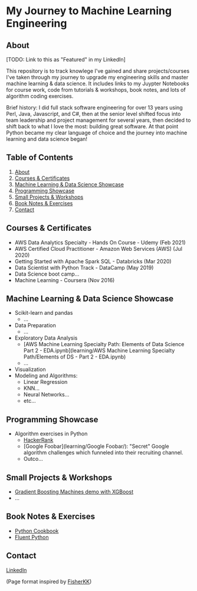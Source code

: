 # My Journey to Machine Learning Engineering

## About
\[TODO: Link to this as "Featured" in my LinkedIn]

This repository is to track knowlege I've gained and share projects/courses I've taken through my journey to upgrade my engineering skills and master machine learning & data science.  It includes links to my Juypter Notebooks for course work, code from tutorials & workshops, book notes, and lots of algorithm coding exercises.

Brief history: I did full stack software engineering for over 13 years using Perl, Java, Javascript, and C#, then at the senior level shifted focus into team leadership and project management for several years, then decided to shift back to what I love the most: building great software.  At that point Python became my clear language of choice and the journey into machine learning and data science began!

## Table of Contents
1. [About](#about)
2. [Courses & Certificates](#courses--certificates)
3. [Machine Learning & Data Science Showcase](#machine-learning--data-science-showcase)
6. [Programming Showcase](#programming-showcase)
4. [Small Projects & Workshops](#small-projects--workshops)
5. [Book Notes & Exercises](#book-notes--exercises)
6. [Contact](#contact)

## Courses & Certificates
- AWS Data Analytics Specialty - Hands On Course - Udemy (Feb 2021)
- AWS Certified Cloud Practitioner - Amazon Web Services (AWS) (Jul 2020)
- Getting Started with Apache Spark SQL - Databricks (Mar 2020)
- Data Scientist with Python Track - DataCamp (May 2019)
- Data Science boot camp...
- Machine Learning - Coursera (Nov 2016)

## Machine Learning & Data Science Showcase
- Scikit-learn and pandas
  - ...
- Data Preparation
  - ...
- Exploratory Data Analysis
  + [AWS Machine Learning Specialty Path: Elements of Data Science Part 2 - EDA.ipynb](learning/AWS Machine Learning Specialty Path/Elements of DS - Part 2 - EDA.ipynb)
  + ...
- Visualization
- Modeling and Algorithms:
  - Linear Regression
  - KNN...
  - Neural Networks...
  - etc...

## Programming Showcase
- Algorithm exercises in Python
  - [HackerRank](HackerRank)
  - [Google Foobar](learning/Google Foobar/): "Secret" Google algorithm challenges which funneled into their recruiting channel.
  - Outco...

## Small Projects & Workshops
- [Gradient Boosting Machines demo with XGBoost](GBM_workshop/readme.md)
- ...

## Book Notes & Exercises
- [Python Cookbook](./Book:%20Python%20Cookbook)
- [Fluent Python](./Book:%20Fluent%20Python)

## Contact
[LinkedIn](https://www.linkedin.com/in/tylerbittner/)


(Page format inspired by [FisherKK](https://github.com/FisherKK/F1sherKK-MyRoadToAI))
